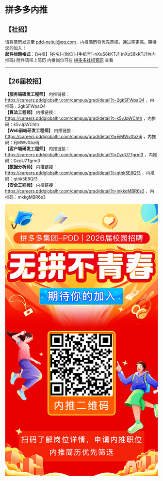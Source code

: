 # 拼多多内推

## 【社招】
请将简历发送至 [pdd-neitui@qq.com](mailto:pdd-neitui@qq.com)，内推简历将优先审核，通过率更高。期待您的加入！  
**邮件标题格式**：【内推】[姓名]-[岗位]-[手机号]-nXuS8kKTJ1    (nXuS8kKTJ1为内推码)
附件请带上简历
内推岗位可在 [拼多多社招官网](https://careers.pddglobalhr.com/jobs) 查看

---
## 【26届校招】
**【服务端研发工程师】** 内推链接：https://careers.pddglobalhr.com/campus/grad/detail?t=2gkSFWpaQ4 ，内推码：2gkSFWpaQ4  
**【算法工程师】** 内推链接：https://careers.pddglobalhr.com/campus/grad/detail?t=k5vJpWChth ，内推码：k5vJpWChth  
**【Web前端研发工程师】** 内推链接：https://careers.pddglobalhr.com/campus/grad/detail?t=EjMWvXbz6j ，内推码：EjMWvXbz6j  
**【客户端研发工程师】** 内推链接：https://careers.pddglobalhr.com/campus/grad/detail?t=DzdU7Tgrm3 ，内推码：DzdU7Tgrm3  
**【数据分析师】** 内推链接：https://careers.pddglobalhr.com/campus/grad/detail?t=qthk5E8Qf3 ，内推码：qthk5E8Qf3  
**【安全工程师】** 内推链接：https://careers.pddglobalhr.com/campus/grad/detail?t=mkkgMBR6s3 ，内推码：mkkgMBR6s3  

![poster.png](https://github.com/shentr/recruit/blob/main/poster.png)
